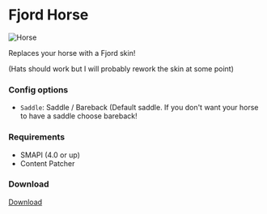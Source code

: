# Fjord Horse

![Horse](https://github.com/animatedrice/FjordHorse/assets/15009951/84334eec-9b21-4e05-aa96-b4ba60d21397)


Replaces your horse with a Fjord skin!

(Hats should work but I will probably rework the skin at some point)

### Config options
- ``Saddle``: Saddle / Bareback (Default saddle. If you don't want your horse to have a saddle choose bareback!

### Requirements
* SMAPI (4.0 or up)
* Content Patcher

### Download

[Download](https://github.com/animatedrice/FjordHorse/releases) 
